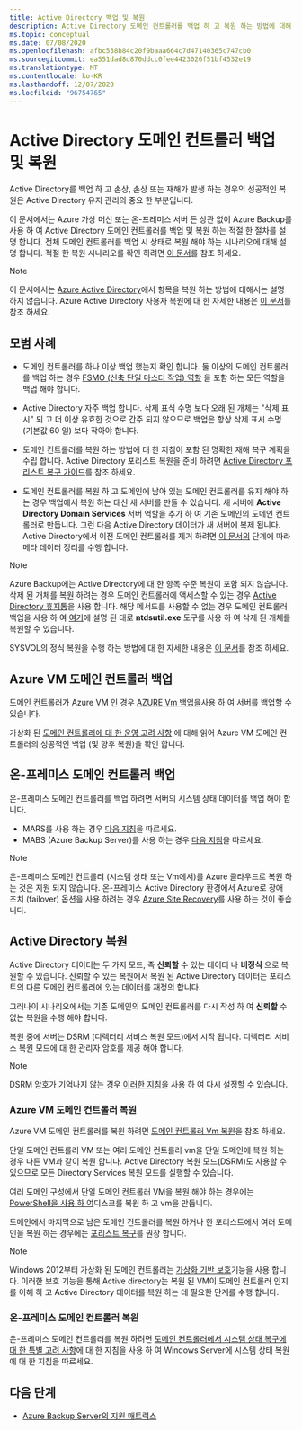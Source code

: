 ```yaml
---
title: Active Directory 백업 및 복원
description: Active Directory 도메인 컨트롤러를 백업 하 고 복원 하는 방법에 대해 알아봅니다.
ms.topic: conceptual
ms.date: 07/08/2020
ms.openlocfilehash: afbc538b84c20f9baaa664c7d47140365c747cb0
ms.sourcegitcommit: ea551dad8d870ddcc0fee4423026f51bf4532e19
ms.translationtype: MT
ms.contentlocale: ko-KR
ms.lasthandoff: 12/07/2020
ms.locfileid: "96754765"
---
```

# <a name="back-up-and-restore-active-directory-domain-controllers"></a>Active Directory 도메인 컨트롤러 백업 및 복원

Active Directory를 백업 하 고 손상, 손상 또는 재해가 발생 하는 경우의 성공적인 복원은 Active Directory 유지 관리의 중요 한 부분입니다.

이 문서에서는 Azure 가상 머신 또는 온-프레미스 서버 든 상관 없이 Azure Backup를 사용 하 여 Active Directory 도메인 컨트롤러를 백업 및 복원 하는 적절 한 절차를 설명 합니다. 전체 도메인 컨트롤러를 백업 시 상태로 복원 해야 하는 시나리오에 대해 설명 합니다. 적절 한 복원 시나리오를 확인 하려면 [이 문서](https://docs.microsoft.com/windows-server/identity/ad-ds/manage/ad-forest-recovery-determine-how-to-recover)를 참조 하세요.  

>[!NOTE]
> 이 문서에서는 [Azure Active Directory](https://docs.microsoft.com/azure/active-directory/fundamentals/active-directory-whatis)에서 항목을 복원 하는 방법에 대해서는 설명 하지 않습니다. Azure Active Directory 사용자 복원에 대 한 자세한 내용은 [이 문서](https://docs.microsoft.com/azure/active-directory/fundamentals/active-directory-users-restore)를 참조 하세요.

## <a name="best-practices"></a>모범 사례

- 도메인 컨트롤러를 하나 이상 백업 했는지 확인 합니다. 둘 이상의 도메인 컨트롤러를 백업 하는 경우 [FSMO (신축 단일 마스터 작업) 역할](https://docs.microsoft.com/windows-server/identity/ad-ds/plan/planning-operations-master-role-placement) 을 포함 하는 모든 역할을 백업 해야 합니다.

- Active Directory 자주 백업 합니다. 삭제 표식 수명 보다 오래 된 개체는 "삭제 표시" 되 고 더 이상 유효한 것으로 간주 되지 않으므로 백업은 항상 삭제 표시 수명 (기본값 60 일) 보다 작아야 합니다.

- 도메인 컨트롤러를 복원 하는 방법에 대 한 지침이 포함 된 명확한 재해 복구 계획을 수립 합니다. Active Directory 포리스트 복원을 준비 하려면 [Active Directory 포리스트 복구 가이드](https://docs.microsoft.com/windows-server/identity/ad-ds/manage/ad-forest-recovery-guide)를 참조 하세요.

- 도메인 컨트롤러를 복원 하 고 도메인에 남아 있는 도메인 컨트롤러를 유지 해야 하는 경우 백업에서 복원 하는 대신 새 서버를 만들 수 있습니다. 새 서버에 **Active Directory Domain Services** 서버 역할을 추가 하 여 기존 도메인의 도메인 컨트롤러로 만듭니다. 그런 다음 Active Directory 데이터가 새 서버에 복제 됩니다. Active Directory에서 이전 도메인 컨트롤러를 제거 하려면 [이 문서의](https://docs.microsoft.com/windows-server/identity/ad-ds/deploy/ad-ds-metadata-cleanup) 단계에 따라 메타 데이터 정리를 수행 합니다.

>[!NOTE]
>Azure Backup에는 Active Directory에 대 한 항목 수준 복원이 포함 되지 않습니다. 삭제 된 개체를 복원 하려는 경우 도메인 컨트롤러에 액세스할 수 있는 경우 [Active Directory 휴지통](https://docs.microsoft.com/windows-server/identity/ad-ds/get-started/adac/introduction-to-active-directory-administrative-center-enhancements--level-100-#ad_recycle_bin_mgmt)을 사용 합니다. 해당 메서드를 사용할 수 없는 경우 도메인 컨트롤러 백업을 사용 하 여 [여기](https://support.microsoft.com/help/840001/how-to-restore-deleted-user-accounts-and-their-group-memberships-in-ac)에 설명 된 대로 **ntdsutil.exe** 도구를 사용 하 여 삭제 된 개체를 복원할 수 있습니다.
>
>SYSVOL의 정식 복원을 수행 하는 방법에 대 한 자세한 내용은 [이 문서](https://docs.microsoft.com/windows-server/identity/ad-ds/manage/ad-forest-recovery-authoritative-recovery-sysvol)를 참조 하세요.

## <a name="backing-up-azure-vm-domain-controllers"></a>Azure VM 도메인 컨트롤러 백업

도메인 컨트롤러가 Azure VM 인 경우 [AZURE Vm 백업을](backup-azure-vms-introduction.md)사용 하 여 서버를 백업할 수 있습니다.

가상화 된 [도메인 컨트롤러에 대 한 운영 고려 사항](https://docs.microsoft.com/windows-server/identity/ad-ds/get-started/virtual-dc/virtualized-domain-controllers-hyper-v#operational-considerations-for-virtualized-domain-controllers) 에 대해 읽어 Azure VM 도메인 컨트롤러의 성공적인 백업 (및 향후 복원)을 확인 합니다.

## <a name="backing-up-on-premises-domain-controllers"></a>온-프레미스 도메인 컨트롤러 백업

온-프레미스 도메인 컨트롤러를 백업 하려면 서버의 시스템 상태 데이터를 백업 해야 합니다.

- MARS를 사용 하는 경우 [다음 지침](backup-azure-system-state.md)을 따르세요.
- MABS (Azure Backup Server)를 사용 하는 경우 [다음 지침](backup-mabs-system-state-and-bmr.md)을 따르세요.

>[!NOTE]
> 온-프레미스 도메인 컨트롤러 (시스템 상태 또는 Vm에서)를 Azure 클라우드로 복원 하는 것은 지원 되지 않습니다. 온-프레미스 Active Directory 환경에서 Azure로 장애 조치 (failover) 옵션을 사용 하려는 경우 [Azure Site Recovery](https://docs.microsoft.com/azure/site-recovery/site-recovery-active-directory)를 사용 하는 것이 좋습니다.

## <a name="restoring-active-directory"></a>Active Directory 복원

Active Directory 데이터는 두 가지 모드, 즉 **신뢰할** 수 있는 데이터 나 **비정식** 으로 복원할 수 있습니다. 신뢰할 수 있는 복원에서 복원 된 Active Directory 데이터는 포리스트의 다른 도메인 컨트롤러에 있는 데이터를 재정의 합니다.

그러나이 시나리오에서는 기존 도메인의 도메인 컨트롤러를 다시 작성 하 여 **신뢰할** 수 없는 복원을 수행 해야 합니다.

복원 중에 서버는 DSRM (디렉터리 서비스 복원 모드)에서 시작 됩니다. 디렉터리 서비스 복원 모드에 대 한 관리자 암호를 제공 해야 합니다.

>[!NOTE]
>DSRM 암호가 기억나지 않는 경우 [이러한 지침](https://docs.microsoft.com/previous-versions/windows/it-pro/windows-server-2012-r2-and-2012/cc754363(v=ws.11))을 사용 하 여 다시 설정할 수 있습니다.

### <a name="restoring-azure-vm-domain-controllers"></a>Azure VM 도메인 컨트롤러 복원

Azure VM 도메인 컨트롤러를 복원 하려면 [도메인 컨트롤러 Vm 복원](backup-azure-arm-restore-vms.md#restore-domain-controller-vms)을 참조 하세요.

단일 도메인 컨트롤러 VM 또는 여러 도메인 컨트롤러 vm을 단일 도메인에 복원 하는 경우 다른 VM과 같이 복원 합니다. Active Directory 복원 모드(DSRM)도 사용할 수 있으므로 모든 Directory Services 복원 모드를 실행할 수 있습니다.

여러 도메인 구성에서 단일 도메인 컨트롤러 VM을 복원 해야 하는 경우에는 [PowerShell을 사용 하 여](backup-azure-vms-automation.md#restore-the-disks)디스크를 복원 하 고 vm을 만듭니다.

도메인에서 마지막으로 남은 도메인 컨트롤러를 복원 하거나 한 포리스트에서 여러 도메인을 복원 하는 경우에는 [포리스트 복구](https://docs.microsoft.com/windows-server/identity/ad-ds/manage/ad-forest-recovery-single-domain-in-multidomain-recovery)를 권장 합니다.

>[!NOTE]
> Windows 2012부터 가상화 된 도메인 컨트롤러는 [가상화 기반 보호](https://docs.microsoft.com/windows-server/identity/ad-ds/introduction-to-active-directory-domain-services-ad-ds-virtualization-level-100#virtualization-based-safeguards)기능을 사용 합니다. 이러한 보호 기능을 통해 Active directory는 복원 된 VM이 도메인 컨트롤러 인지를 이해 하 고 Active Directory 데이터를 복원 하는 데 필요한 단계를 수행 합니다.

### <a name="restoring-on-premises-domain-controllers"></a>온-프레미스 도메인 컨트롤러 복원

온-프레미스 도메인 컨트롤러를 복원 하려면 [도메인 컨트롤러에서 시스템 상태 복구에 대 한 특별 고려 사항](backup-azure-restore-system-state.md#special-considerations-for-system-state-recovery-on-a-domain-controller)에 대 한 지침을 사용 하 여 Windows Server에 시스템 상태 복원에 대 한 지침을 따르세요.

## <a name="next-steps"></a>다음 단계

- [Azure Backup Server의 지원 매트릭스](backup-support-matrix.md)
